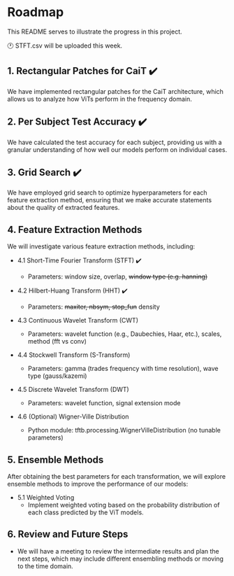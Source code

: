 # Roadmap
This README serves to illustrate the progress in this project.

:clock1: STFT.csv will be uploaded this week.
## 1. Rectangular Patches for CaiT :heavy_check_mark:
We have implemented rectangular patches for the CaiT architecture, which allows us to analyze how ViTs perform in the frequency domain.

## 2. Per Subject Test Accuracy :heavy_check_mark:

We have calculated the test accuracy for each subject, providing us with a granular understanding of how well our models perform on individual cases.

## 3. Grid Search :heavy_check_mark:

We have employed grid search to optimize hyperparameters for each feature extraction method, ensuring that we make accurate statements about the quality of extracted features.

## 4. Feature Extraction Methods

We will investigate various feature extraction methods, including:

-   4.1 Short-Time Fourier Transform (STFT) :heavy_check_mark:
    
    -   Parameters: window size, overlap, ~~window type (e.g. hanning)~~
-   4.2 Hilbert-Huang Transform (HHT) :heavy_check_mark:
    
    -   Parameters: ~~maxiter, nbsym, stop_fun~~ density
-   4.3 Continuous Wavelet Transform (CWT)
    
    -   Parameters: wavelet function (e.g., Daubechies, Haar, etc.), scales, method (fft vs conv)
-   4.4 Stockwell Transform (S-Transform)
    
    -   Parameters: gamma (trades frequency with time resolution), wave type (gauss/kazemi)
-   4.5 Discrete Wavelet Transform (DWT)
    
    -   Parameters: wavelet function, signal extension mode
-   4.6 (Optional) Wigner-Ville Distribution
    
    -   Python module: tftb.processing.WignerVilleDistribution (no tunable parameters)
  
## 5. Ensemble Methods

After obtaining the best parameters for each transformation, we will explore ensemble methods to improve the performance of our models:

-   5.1 Weighted Voting
    -   Implement weighted voting based on the probability distribution of each class predicted by the ViT models.

## 6. Review and Future Steps

-   We will have a meeting to review the intermediate results and plan the next steps, which may include different ensembling methods or moving to the time domain.
